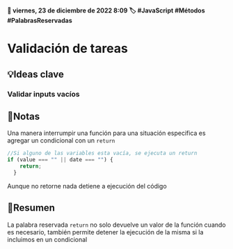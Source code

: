 **📅 viernes, 23 de diciembre de 2022 8:09**
**🏷️ #JavaScript #Métodos #PalabrasReservadas**
# Validación de tareas 
## 💡Ideas clave
### Validar inputs vacíos 
## 📓Notas
Una manera interrumpir una función para una situación especifica es agregar un condicional con un `return`
```JavaScript
//Si alguno de las variables esta vacía, se ejecuta un return
if (value === "" || date === "") {
    return;
  }
```
 Aunque no retorne nada detiene a ejecución del código 
## 📝Resumen
La palabra reservada `return` no solo devuelve un valor de la función cuando es necesario, también permite detener la ejecución de la misma si la incluimos en un condicional